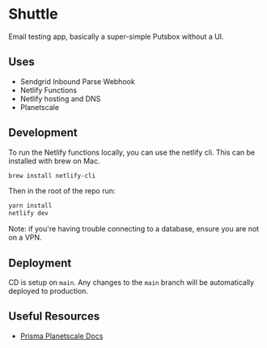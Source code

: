 # Shuttle

Email testing app, basically a super-simple Putsbox without a UI.

## Uses

- Sendgrid Inbound Parse Webhook
- Netlify Functions
- Netlify hosting and DNS
- Planetscale

## Development

To run the Netlify functions locally, you can use the netlify cli. This can be installed with brew on Mac.
```sh
brew install netlify-cli
```

Then in the root of the repo run:
```sh
yarn install
netlify dev
```

Note: if you're having trouble connecting to a database, ensure you are not on a VPN.

## Deployment

CD is setup on `main`. Any changes to the `main` branch will be automatically deployed to production.

## Useful Resources

- [Prisma Planetscale Docs](https://www.prisma.io/docs/guides/database/planetscale)